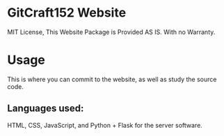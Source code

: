 # GitCraft152 Website

MIT License, This Website Package is Provided AS IS. With no Warranty.

# Usage

This is where you can commit to the website, as well as study the source code.

## Languages used:

HTML, CSS, JavaScript, and Python + Flask for the server software.
